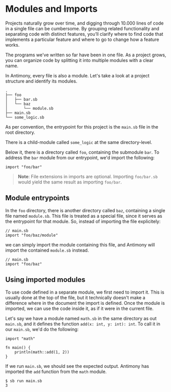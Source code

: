 # Modules and Imports

Projects naturally grow over time, and digging through 10.000 lines of code in a single file can be cumbersome. By grouping related functionality and separating code with distinct features, you’ll clarify where to find code that implements a particular feature and where to go to change how a feature works.

The programs we've written so far have been in one file. As a project grows, you can organize code by splitting it into multiple modules with a clear name.

In Antimony, every file is also a module. Let's take a look at a project structure and identify its modules.

```
.
├── foo
│   ├── bar.sb
│   └── baz
│       └── module.sb
├── main.sb
└── some_logic.sb
```

As per convention, the entrypoint for this project is the `main.sb` file in the root directory.

There is a child-module called `some_logic` at the same directory-level.

Below it, there is a directory called `foo`, containing the submodule `bar`. To address the `bar` module from our entrypoint, we'd import the following:

```
import "foo/bar"
```

> **Note**: File extensions in imports are optional. Importing `foo/bar.sb` would yield the same result as importing `foo/bar`.

## Module entrypoints

In the `foo` directory, there is another directory called `baz`, containing a single file named `module.sb`. This file is treated as a special file, since it serves as the entrypoint for that module. So, instead of importing the file explicitely:

```
// main.sb
import "foo/baz/module"
```

we can simply import the module containing this file, and Antimony will import the contained `module.sb` instead.

```
// main.sb
import "foo/baz"
```

## Using imported modules

To use code defined in a separate module, we first need to import it. This is usually done at the top of the file, but it technically doesn't make a difference where in the document the import is defined. Once the module is imported, we can use the code inside it, as if it were in the current file.

Let's say we have a module named `math.sb` in the same directory as out `main.sb`, and it defines the function `add(x: int, y: int): int`. To call it in our `main.sb`, we'd do the following:

```
import "math"

fn main() {
    println(math::add(1, 2))
}
```

If we run `main.sb`, we should see the expected output. Antimony has imported the `add` function from the `math` module.

```
$ sb run main.sb
3
```
